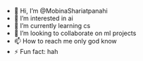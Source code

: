 - 👋 Hi, I’m @MobinaShariatpanahi
- 👀 I’m interested in ai
- 🌱 I’m currently learning cs
- 💞️ I’m looking to collaborate on ml projects
- 📫 How to reach me only god know
- ⚡ Fun fact: hah

<!---
MobinaShariatpanahi/MobinaShariatpanahi is a ✨ special ✨ repository because its `README.md` (this file) appears on your GitHub profile.
You can click the Preview link to take a look at your changes.
--->
